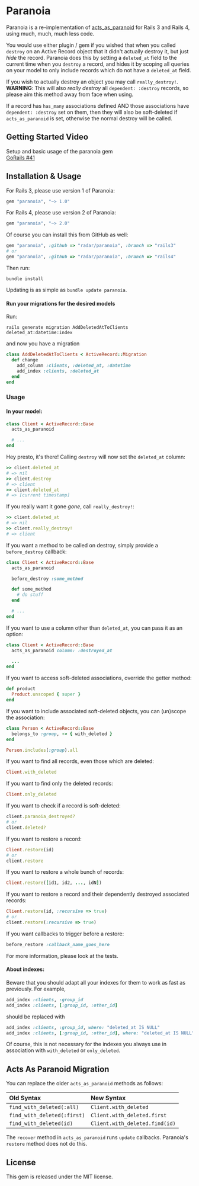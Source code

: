 # Paranoia

Paranoia is a re-implementation of [acts\_as\_paranoid](http://github.com/technoweenie/acts_as_paranoid) for Rails 3 and Rails 4, using much, much, much less code.

You would use either plugin / gem if you wished that when you called `destroy` on an Active Record object that it didn't actually destroy it, but just *hide* the record. Paranoia does this by setting a `deleted_at` field to the current time when you `destroy` a record, and hides it by scoping all queries on your model to only include records which do not have a `deleted_at` field.

If you wish to actually destroy an object you may call `really_destroy!`. **WARNING**: This will also *really destroy* all `dependent: :destroy` records, so please aim this method away from face when using.

If a record has `has_many` associations defined AND those associations have `dependent: :destroy` set on them, then they will also be soft-deleted if `acts_as_paranoid` is set,  otherwise the normal destroy will be called.

## Getting Started Video
Setup and basic usage of the paranoia gem  
[GoRails #41](https://gorails.com/episodes/soft-delete-with-paranoia)

## Installation & Usage

For Rails 3, please use version 1 of Paranoia:

``` ruby
gem "paranoia", "~> 1.0"
```

For Rails 4, please use version 2 of Paranoia:

``` ruby
gem "paranoia", "~> 2.0"
```

Of course you can install this from GitHub as well:

``` ruby
gem "paranoia", :github => "radar/paranoia", :branch => "rails3"
# or
gem "paranoia", :github => "radar/paranoia", :branch => "rails4"
```

Then run:

``` shell
bundle install
```

Updating is as simple as `bundle update paranoia`.

#### Run your migrations for the desired models

Run:

``` shell
rails generate migration AddDeletedAtToClients deleted_at:datetime:index
```

and now you have a migration

``` ruby
class AddDeletedAtToClients < ActiveRecord::Migration
  def change
    add_column :clients, :deleted_at, :datetime
    add_index :clients, :deleted_at
  end
end
```

### Usage

#### In your model:

``` ruby
class Client < ActiveRecord::Base
  acts_as_paranoid

  # ...
end
```

Hey presto, it's there! Calling `destroy` will now set the `deleted_at` column:


``` ruby
>> client.deleted_at
# => nil
>> client.destroy
# => client
>> client.deleted_at
# => [current timestamp]
```

If you really want it gone *gone*, call `really_destroy!`:

``` ruby
>> client.deleted_at
# => nil
>> client.really_destroy!
# => client
```

If you want a method to be called on destroy, simply provide a `before_destroy` callback:

``` ruby
class Client < ActiveRecord::Base
  acts_as_paranoid

  before_destroy :some_method

  def some_method
    # do stuff
  end

  # ...
end
```

If you want to use a column other than `deleted_at`, you can pass it as an option:

``` ruby
class Client < ActiveRecord::Base
  acts_as_paranoid column: :destroyed_at

  ...
end
```

If you want to access soft-deleted associations, override the getter method:

``` ruby
def product
  Product.unscoped { super }
end
```

If you want to include associated soft-deleted objects, you can (un)scope the association:

``` ruby
class Person < ActiveRecord::Base
  belongs_to :group, -> { with_deleted }
end

Person.includes(:group).all
```

If you want to find all records, even those which are deleted:

``` ruby
Client.with_deleted
```

If you want to find only the deleted records:

``` ruby
Client.only_deleted
```

If you want to check if a record is soft-deleted:

``` ruby
client.paranoia_destroyed?
# or
client.deleted?
```

If you want to restore a record:

``` ruby
Client.restore(id)
# or
client.restore
```

If you want to restore a whole bunch of records:

``` ruby
Client.restore([id1, id2, ..., idN])
```

If you want to restore a record and their dependently destroyed associated records:

``` ruby
Client.restore(id, :recursive => true)
# or
client.restore(:recursive => true)
```

If you want callbacks to trigger before a restore:

``` ruby
before_restore :callback_name_goes_here
```

For more information, please look at the tests.

#### About indexes:

Beware that you should adapt all your indexes for them to work as fast as previously.
For example,

``` ruby
add_index :clients, :group_id
add_index :clients, [:group_id, :other_id]
```

should be replaced with

``` ruby
add_index :clients, :group_id, where: "deleted_at IS NULL"
add_index :clients, [:group_id, :other_id], where: "deleted_at IS NULL"
```

Of course, this is not necessary for the indexes you always use in association with `with_deleted` or `only_deleted`.

## Acts As Paranoid Migration

You can replace the older `acts_as_paranoid` methods as follows:

| Old Syntax                 | New Syntax                     |
|:-------------------------- |:------------------------------ |
|`find_with_deleted(:all)`   | `Client.with_deleted`          |
|`find_with_deleted(:first)` | `Client.with_deleted.first`    |
|`find_with_deleted(id)`     | `Client.with_deleted.find(id)` |


The `recover` method in `acts_as_paranoid` runs `update` callbacks.  Paranoia's
`restore` method does not do this.

## License

This gem is released under the MIT license.
